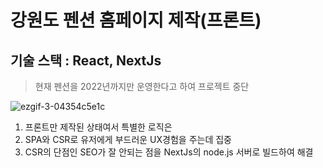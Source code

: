 # 강원도 펜션 홈페이지 제작(프론트)

## 기술 스택 : React, NextJs
> 현재 펜션을 2022년까지만 운영한다고 하여 프로젝트 중단

![ezgif-3-04354c5e1c](https://user-images.githubusercontent.com/64186072/169262330-a66bf417-7f94-4d63-bf2b-570f7fdc7a25.gif)

1. 프론트만 제작된 상태여서 특별한 로직은 
2. SPA와 CSR로 유저에게 부드러운 UX경험을 주는데 집중
3. CSR의 단점인 SEO가 잘 안되는 점을 NextJs의 node.js 서버로 빌드하여 해결

